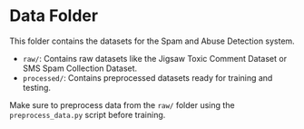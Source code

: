 # Data Folder

This folder contains the datasets for the Spam and Abuse Detection system.

- `raw/`: Contains raw datasets like the Jigsaw Toxic Comment Dataset or SMS Spam Collection Dataset.
- `processed/`: Contains preprocessed datasets ready for training and testing.

Make sure to preprocess data from the `raw/` folder using the `preprocess_data.py` script before training.
